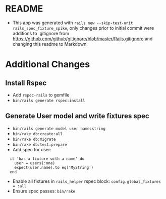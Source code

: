# README

* This app was generated with `rails new --skip-test-unit rails_spec_fixture_spike`,
  only changes prior to initial commit were additions to .gitignore from
  https://github.com/github/gitignore/blob/master/Rails.gitignore and changing
  this readme to Markdown.

# Additional Changes

## Install Rspec

* Add `rspec-rails` to gemfile
* `bin/rails generate rspec:install`

## Generate User model and write fixtures spec

* `bin/rails generate model user name:string`
* `bin/rake db:create:all`
* `bin/rake db:migrate`
* `bin/rake db:test:prepare`
* Add spec for user:

```
  it 'has a fixture with a name' do
    user = users(:one)
    expect(user.name).to eq('MyString')
  end
```

* Enable all fixtures in `rails_helper` rspec block: `config.global_fixtures = :all`
* Ensure spec passes: `bin/rake`
